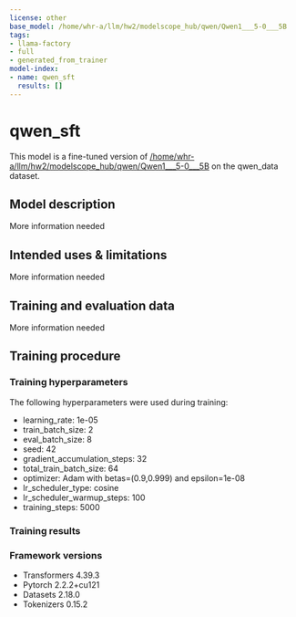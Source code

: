 ```yaml
---
license: other
base_model: /home/whr-a/llm/hw2/modelscope_hub/qwen/Qwen1___5-0___5B
tags:
- llama-factory
- full
- generated_from_trainer
model-index:
- name: qwen_sft
  results: []
---
```


<!-- This model card has been generated automatically according to the information the Trainer had access to. You
should probably proofread and complete it, then remove this comment. -->

# qwen_sft

This model is a fine-tuned version of [/home/whr-a/llm/hw2/modelscope_hub/qwen/Qwen1___5-0___5B](https://huggingface.co//home/whr-a/llm/hw2/modelscope_hub/qwen/Qwen1___5-0___5B) on the qwen_data dataset.

## Model description

More information needed

## Intended uses & limitations

More information needed

## Training and evaluation data

More information needed

## Training procedure

### Training hyperparameters

The following hyperparameters were used during training:
- learning_rate: 1e-05
- train_batch_size: 2
- eval_batch_size: 8
- seed: 42
- gradient_accumulation_steps: 32
- total_train_batch_size: 64
- optimizer: Adam with betas=(0.9,0.999) and epsilon=1e-08
- lr_scheduler_type: cosine
- lr_scheduler_warmup_steps: 100
- training_steps: 5000

### Training results



### Framework versions

- Transformers 4.39.3
- Pytorch 2.2.2+cu121
- Datasets 2.18.0
- Tokenizers 0.15.2
